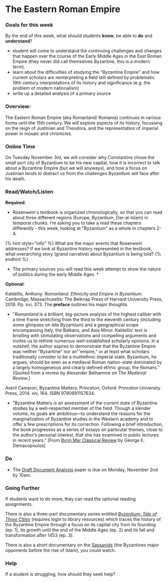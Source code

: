 # The Eastern Roman Empire

### Goals for this week

By the end of this week, what should students **know**, be able to **do** and **understand**?

* student will come to understand the continuing challenges and changes that happen over the course of the Early Middle Ages in the East Roman Empire \(they never did call themselves Byzantine, this is a modern term\).
* learn about the difficulties of studying the "Byzantine Empire" and how current scholars are reinterpreting a field still defined by  problematic 19th century interpretations of its history and significance \(e.g. the problem of modern nationalism\)
* write up a detailed analysis of a primary source

### Overview:

The Eastern Roman Empire \(aka Romanland/ Romania\) continues in various forms until the 15th century. We will explore aspects of its history, focussing on the reign of Justinian and Theodora, and the representation of imperial power in mosaic and chronicles.

### **Online Time**

On Tuesday November 3rd, we will consider why Constantine chose the small port city of Byzantium to be his new capital, how it is incorrect to talk about a Byzantine Empire \(but we will anyways\), and how a focus on Justinian tends to distract us from the challenges Byzantium will face after his death. 

### Read/Watch/Listen

**Required**:

* Rosenwein's textbook is organized chronologically, so that you can read about three different regions \(Europe, Byzantium, Dar-al-Islam\) in temporal chunks. I'm asking you to take a read these chapters differently - this week, looking at "Byzantium" as a whole in chapters 2-4. 

{% hint style="info" %}
What are the major events that Rosenwein addresses? If we look at Byzantine history represented in the textbook, what overarching story \(grand narrative\) about Byzantium is being told?
{% endhint %}

* The primary sources you will read this week attempt to show the nature of politics during the early Middle Ages. 
  * 

**Optional**:

Kaldellis, Anthony. _Romanland. Ethnicity and Empire in Byzantium_. Cambridge, Massachusetts: The Belknap Press of Harvard University Press, 2019. Pp. xvi, 373. The **preface** outlines his major thoughts. 

* "_Romanland_ is a brilliant, big-picture analysis of the highest caliber with a time frame stretching from the third to the eleventh century \(including some glimpses on late Byzantium\) and a geographical scope encompassing Italy, the Balkans, and Asia Minor. Kaldellis' text is bristling with stimulating observations and compelling arguments and invites us to rethink numerous well-established scholarly opinions. In a nutshell, the author aspires to demonstrate that the Byzantine Empire was neither "Byzantine" nor an"'empire," or at least what scholars traditionally consider to be a multiethnic imperial state. Byzantium, he argues, should be seen as a medieval Roman nation-state dominated by a largely homogeneous and clearly defined ethnic group, the Romans." \[Quoted from a review by Alexander Beihamme on _The Medieval Review._\]

Averil Cameron, Byzantine Matters. Princeton; Oxford: Princeton University Press, 2014. xiv, 164. ISBN 9780691157634.

* "Byzantine Matters is an assessment of the current state of Byzantine studies by a well-respected member of the field. Though a slender volume, its goals are ambitious—to understand the reasons for the marginalization of Byzantine studies in the Western academy and to offer a few prescriptions for its correction. Following a brief introduction, the book progresses as a series of essays on particular themes, close to the author’s personal interest, that she has examined in public lectures in recent years." \[From [Bynn Mar Classical Review](https://bmcr.brynmawr.edu/2014/2014.08.60/) by George E. Demacopoulos\]

### **Do** 

* The [Draft Document Analysis](../syllabus/assignments/critical-analyses.md#draft-document-analysis) paper is due on Monday, November 2nd by 10am. 

### Going Further

If students want to do more, they can read the optional reading assignments. 

There is also a three-part documentary series entitled [_Byzantium: Tale of Three Cities_](https://fod-infobase-com.proxy.library.carleton.ca/p_Collection.aspx?seriesID=65390) \(requires login to library resources\) which traces the history of the Byzantine Empire through a focus on its capital city from its founding \(ep. 1\), its growth until the end of the Middle Ages \(ep. 2\) and its fall and transformation after 1453 \(ep. 3\). 

There is also a short documentary on the [Sassanids](http://proxy.library.carleton.ca/login?url=https://fod.infobase.com/PortalPlaylists.aspx?wID=104730&xtid=41274) \(the Byzantines major opponents before the rise of Islam\), you could watch. 

### **Help**

 If a student is struggling, how should they seek help?

